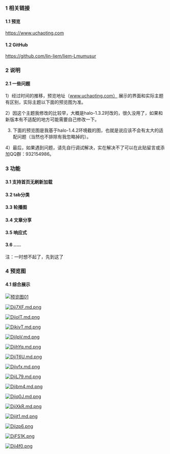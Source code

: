 ### 1 相关链接
#### 1.1 预览
https://www.uchaoting.com
#### 1.2 GitHub
https://github.com/lin-liem/liem-Lmumusur

### 2 说明
#### 2.1 一些问题
1）经过时间的推移，预览地址（www.uchaoting.com） 展示的界面和实际主题有区别，实际主题以下面的预览图为准。

2）因这个主题我修改的比较早，大概是halo-1.3.2时改的，很久没用了，如果和新版本有不适配的地方可能需要自己修改一下。

3) 下面的预览图是我基于halo-1.4.2环境截的图，也就是说应该不会有太大的适配问题（当然也不排除有我忽略掉的）。

4）最后，如果遇到问题，请先自行调试解决，实在解决不了可以在此贴留言或添加QQ群：932154986。

### 3 功能
#### 3.1 支持首页无刷新加载
#### 3.2 tab分类 
#### 3.3 轮播图
#### 3.4 文章分享
#### 3.5 响应式
#### 3.6 .....
注：一时想不起了，先到这了


### 4 预览图
#### 4.1 综合展示
[![预览图01](https://s3.ax1x.com/2020/12/06/DjCggS.png)](https://imgchr.com/i/DjCggS)

[![Dji7XF.md.png](https://s3.ax1x.com/2020/12/06/Dji7XF.md.png)](https://imgchr.com/i/Dji7XF)

[![DjiolT.md.png](https://s3.ax1x.com/2020/12/06/DjiolT.md.png)](https://imgchr.com/i/DjiolT)

[![DjkivT.md.png](https://s3.ax1x.com/2020/12/06/DjkivT.md.png)](https://imgchr.com/i/DjkivT)

[![DjiIpV.md.png](https://s3.ax1x.com/2020/12/06/DjiIpV.md.png)](https://imgchr.com/i/DjiIpV)

[![DjihYq.md.png](https://s3.ax1x.com/2020/12/06/DjihYq.md.png)](https://imgchr.com/i/DjihYq)

[![DjiT6U.md.png](https://s3.ax1x.com/2020/12/06/DjiT6U.md.png)](https://imgchr.com/i/DjiT6U)

[![Djivfx.md.png](https://s3.ax1x.com/2020/12/06/Djivfx.md.png)](https://imgchr.com/i/Djivfx)

[![DjiL79.md.png](https://s3.ax1x.com/2020/12/06/DjiL79.md.png)](https://imgchr.com/i/DjiL79)

[![Djibm4.md.png](https://s3.ax1x.com/2020/12/06/Djibm4.md.png)](https://imgchr.com/i/Djibm4)

[![Djiq0J.md.png](https://s3.ax1x.com/2020/12/06/Djiq0J.md.png)](https://imgchr.com/i/Djiq0J)

[![DjiXkR.md.png](https://s3.ax1x.com/2020/12/06/DjiXkR.md.png)](https://imgchr.com/i/DjiXkR)

[![Djijt1.md.png](https://s3.ax1x.com/2020/12/06/Djijt1.md.png)](https://imgchr.com/i/Djijt1)

[![Djizp6.png](https://s3.ax1x.com/2020/12/06/Djizp6.png)](https://imgchr.com/i/Djizp6)

[![DjFS1K.png](https://s3.ax1x.com/2020/12/06/DjFS1K.png)](https://imgchr.com/i/DjFS1K)

[![Dji4f0.png](https://s3.ax1x.com/2020/12/06/Dji4f0.png)](https://imgchr.com/i/Dji4f0)
